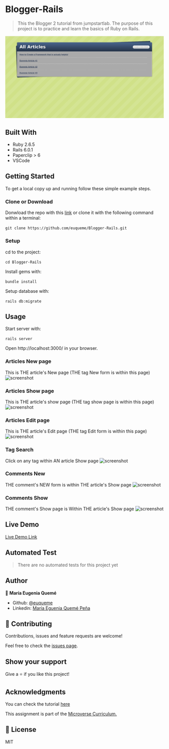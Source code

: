 # Blogger-Rails

> This the Blogger 2 tutorial from jumpstartlab.
> The purpose of this project is to practice and learn the basics of Ruby on Rails. 

![screenshot](app/assets/images/blogger2_articles.png)

## Built With

- Ruby 2.6.5
- Rails 6.0.1
- Paperclip > 6
- VSCode

## Getting Started
To get a local copy up and running follow these simple example steps.

### Clone or Download
Donwload the repo with this [link](https://github.com/euqueme/Blogger-Rails/archive/master.zip) or clone it with the following command within a terminal:

```git clone https://github.com/euqueme/Blogger-Rails.git```

### Setup

cd to the project:

```cd Blogger-Rails```

Install gems with:

```bundle install```

Setup database with:

```rails db:migrate```

## Usage
Start server with:

```rails server```

Open http://localhost:3000/ in your browser.

### Articles New page
This is THE article's New page (THE tag New form is within this page)
![screenshot](app/assets/images/blogger2_new.png)

### Articles Show page
This is THE article's show page (THE tag show page is within this page)
![screenshot](app/assets/images/blogger2_show.png)

### Articles Edit page
This is THE article's Edit page (THE tag Edit form is within this page)
![screenshot](app/assets/images/blogger2_article_edit.png)

### Tag Search
Click on any tag within AN article Show page
![screenshot](app/assets/images/blogger2_tag_search.png)

### Comments New 
THE comment's NEW form is within THE article's Show page
![screenshot](app/assets/images/blogger2_comments_new.png)

### Comments Show
THE comment's Show page is Within THE article's Show page
![screenshot](app/assets/images/blogger2_comments_show.png)


## Live Demo

[Live Demo Link](https://maru-blogger2-jumpstarlab.herokuapp.com/)

## Automated Test

> There are no automated tests for this project yet

## Author

👤 **María Eugenia Quemé**

- Github: [@euqueme](https://github.com/euqueme)
- Linkedin: [María Eguenia Quemé Peña](https://www.linkedin.com/in/maria-queme/)

## 🤝 Contributing

Contributions, issues and feature requests are welcome!

Feel free to check the [issues page](https://github.com/euqueme/Blogger-Rails/issues).

## Show your support

Give a ⭐️ if you like this project!

## Acknowledgments

You can check the tutorial [here](http://tutorials.jumpstartlab.com/projects/blogger.html)

This assignment is part of the [Microverse Curriculum.](www.microverse.org)

## 📝 License

MIT

